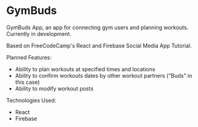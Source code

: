 # GymBuds

GymBuds App, an app for connecting gym users and planning workouts. Currently in development.

Based on FreeCodeCamp's React and Firebase Social Media App Tutorial.

Planned Features:
- Ability to plan workouts at specified times and locations
- Ability to confirm workouts dates by other workout partners ("Buds" in this case)
- Ability to modify workout posts

Technologies Used:
- React
- Firebase
